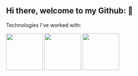 ## Hi there, welcome to my Github: 👋
Technologies I've worked with:

<img src="https://github.com/an-apple-in-a-tree/an-apple-in-a-tree/assets/91165555/df387902-d49c-4d90-afe0-ef3423e076f9" width="100" height="100" />
<img src="https://github.com/an-apple-in-a-tree/an-apple-in-a-tree/assets/91165555/ae3d5fbd-86fd-4818-be6f-92f06360330c" width="100" height="100" />
<img src="https://github.com/an-apple-in-a-tree/an-apple-in-a-tree/assets/91165555/169b6abd-9983-4824-b9be-e340e9307c65" width="100" height="100" />
